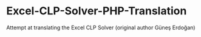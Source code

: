 # Excel-CLP-Solver-PHP-Translation
Attempt at translating the Excel CLP Solver (original author Güneş Erdoğan)
